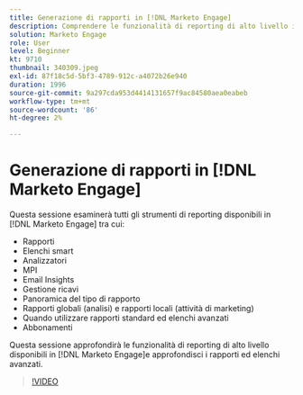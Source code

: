 ```yaml
---
title: Generazione di rapporti in [!DNL Marketo Engage]
description: Comprendere le funzionalità di reporting di alto livello in [!DNL Marketo Engage]e approfondisci i rapporti ed elenchi avanzati.
solution: Marketo Engage
role: User
level: Beginner
kt: 9710
thumbnail: 340309.jpeg
exl-id: 87f18c5d-5bf3-4789-912c-a4072b26e940
duration: 1996
source-git-commit: 9a297cda953d4414131657f9ac84580aea0eabeb
workflow-type: tm+mt
source-wordcount: '86'
ht-degree: 2%

---
```


# Generazione di rapporti in [!DNL Marketo Engage]

Questa sessione esaminerà tutti gli strumenti di reporting disponibili in [!DNL Marketo Engage] tra cui:

* Rapporti
* Elenchi smart
* Analizzatori
* MPI
* Email Insights
* Gestione ricavi
* Panoramica del tipo di rapporto
* Rapporti globali (analisi) e rapporti locali (attività di marketing)
* Quando utilizzare rapporti standard ed elenchi avanzati
* Abbonamenti

Questa sessione approfondirà le funzionalità di reporting di alto livello disponibili in [!DNL Marketo Engage]e approfondisci i rapporti ed elenchi avanzati.

>[!VIDEO](https://video.tv.adobe.com/v/340309/?quality=12&learn=on)
